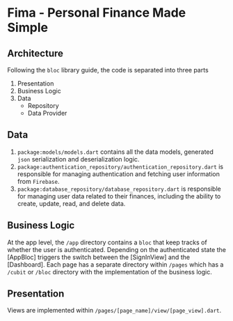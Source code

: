 # Fima - Personal Finance Made Simple

## Architecture

Following the `bloc` library guide, the code is separated into three parts
1. Presentation
2. Business Logic
3. Data
   - Repository
   - Data Provider

## Data
1. `package:models/models.dart` contains all the data models, generated `json` serialization and deserialization logic. 
2. `package:authentication_repository/authentication_repository.dart` is responsible for managing authentication and fetching user information from `Firebase`. 
3. `package:database_repository/database_repository.dart` is responsible for managing user data related to their finances, including the ability to create, update, read, and delete data.

## Business Logic
At the app level, the `/app` directory contains a `bloc` that keep tracks of whether the user is authenticated.
Depending on the authenticated state the [AppBloc] triggers the switch between the [SignInView] and the [Dashboard].
Each page has a separate directory within `/pages` which has a `/cubit` or `/bloc` directory with the implementation of the business logic.

## Presentation
Views are implemented within `/pages/[page_name]/view/[page_view].dart`. 